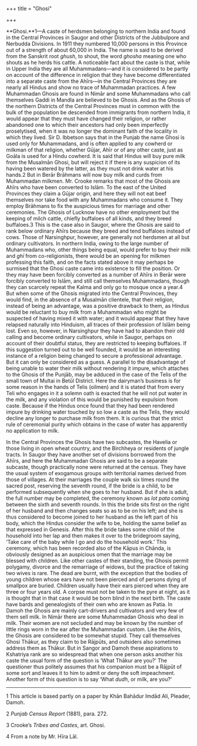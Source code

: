 +++
title = "Ghosi"

+++

**Ghosi.**1—A caste of herdsmen belonging to northern India and found in the Central Provinces in Saugor and other Districts of the Jubbulpore and Nerbudda Divisions. In 1911 they numbered 10,000 persons in this Province out of a strength of about 60,000 in India. The name is said to be derived from the Sanskrit root *ghush*, to shout, the word *ghosha* meaning one who shouts as he herds his cattle. A noticeable fact about the caste is that, while in Upper India they are all Muhammadans—and it is considered to be partly on account of the difference in religion that they have become differentiated into a separate caste from the Ahīrs—in the Central Provinces they are nearly all Hindus and show no trace of Muhammadan practices. A few Muhammadan Ghosis are found in Nimār and some Muhammadans who call themselves Gaddi in Mandla are believed to be Ghosis. And as the Ghosis of the northern Districts of the Central Provinces must in common with the bulk of the population be descended from immigrants from northern India, it would appear that they must have changed their religion, or rather abandoned one to which their ancestors had only been imperfectly proselytised, when it was no longer the dominant faith of the locality in which they lived. Sir D. Ibbetson says that in the Punjab the name Ghosi is used only for Muhammadans, and is often applied to any cowherd or milkman of that religion, whether Gūjar, Ahīr or of any other caste, just as Goāla is used for a Hindu cowherd. It is said that Hindus will buy pure milk from the Musalmān Ghosi, but will reject it if there is any suspicion of its having been watered by the latter, as they must not drink water at his hands.2 But in Berār Brāhmans will now buy milk and curds from Muhammadan milkmen. Mr. Crooke remarks that most of the Ghosis are Ahīrs who have been converted to Islām. To the east of the United Provinces they claim a Gūjar origin, and here they will not eat beef themselves nor take food with any Muhammadans who consume it. They employ Brāhmans to fix the auspicious times for marriage and other ceremonies. The Ghosis of Lucknow have no other employment but the keeping of milch cattle, chiefly buffaloes of all kinds, and they breed buffaloes.3 This is the case also in Saugor, where the Ghosis are said to rank below ordinary Ahīrs because they breed and tend buffaloes instead of cows. Those of Narsinghpur, however, are generally not herdsmen at all but ordinary cultivators. In northern India, owing to the large number of Muhammadans who, other things being equal, would prefer to buy their milk and *ghī* from co-religionists, there would be an opening for milkmen professing this faith, and on the facts stated above it may perhaps be surmised that the Ghosi caste came into existence to fill the position. Or they may have been forcibly converted as a number of Ahīrs in Berār were forcibly converted to Islām, and still call themselves Muhammadans, though they can scarcely repeat the Kalma and only go to mosque once a year.4 But when some of the Ghosis migrated into the Central Provinces, they would find, in the absence of a Musalmān clientele, that their religion, instead of being an advantage, was a positive drawback to them, as Hindus would be reluctant to buy milk from a Muhammadan who might be suspected of having mixed it with water; and it would appear that they have relapsed naturally into Hinduism, all traces of their profession of Islām being lost. Even so, however, in Narsinghpur they have had to abandon their old calling and become ordinary cultivators, while in Saugor, perhaps on account of their doubtful status, they are restricted to keeping buffaloes. If this suggestion turned out to be well founded, it would be an interesting instance of a religion being changed to secure a professional advantage. But it can only be considered as a guess. A parallel to the disadvantage of being unable to water their milk without rendering it impure, which attaches to the Ghosis of the Punjāb, may be adduced in the case of the Telis of the small town of Multai in Betūl District. Here the dairyman’s business is for some reason in the hands of Telis \(oilmen\) and it is stated that from every Teli who engages in it a solemn oath is exacted that he will not put water in the milk, and any violation of this would be punished by expulsion from caste. Because if the Hindus once found that they had been rendered impure by drinking water touched by so low a caste as the Telis, they would decline any longer to purchase milk from them. It is curious that the strict rule of ceremonial purity which obtains in the case of water has apparently no application to milk.

In the Central Provinces the Ghosis have two subcastes, the Havelia or those living in open wheat country, and the Birchheya or residents of jungle tracts. In Saugor they have another set of divisions borrowed from the Ahīrs, and here the Muhammadan Ghosis are said to be a separate subcaste, though practically none were returned at the census. They have the usual system of exogamous groups with territorial names derived from those of villages. At their marriages the couple walk six times round the sacred post, reserving the seventh round, if the bride is a child, to be performed subsequently when she goes to her husband. But if she is adult, the full number may be completed, the ceremony known as *lot pata* coming between the sixth and seventh rounds. In this the bride sits first on the right of her husband and then changes seats so as to be on his left; and she is thus considered to become joined to her husband as the left part of his body, which the Hindus consider the wife to be, holding the same belief as that expressed in Genesis. After this the bride takes some child of the household into her lap and then makes it over to the bridegroom saying, ‘Take care of the baby while I go and do the household work.’ This ceremony, which has been recorded also of the Kāpus in Chānda, is obviously designed as an auspicious omen that the marriage may be blessed with children. Like other castes of their standing, the Ghosis permit polygamy, divorce and the remarriage of widows, but the practice of taking two wives is rare. The dead are burnt, with the exception that the bodies of young children whose ears have not been pierced and of persons dying of smallpox are buried. Children usually have their ears pierced when they are three or four years old. A corpse must not be taken to the pyre at night, as it is thought that in that case it would be born blind in the next birth. The caste have bards and genealogists of their own who are known as Patia. In Damoh the Ghosis are mainly cart-drivers and cultivators and very few of them sell milk. In Nimār there are some Muhammadan Ghosis who deal in milk. Their women are not secluded and may be known by the number of little rings worn in the ear after the Muhammadan custom. Like the Ahīrs, the Ghosis are considered to be somewhat stupid. They call themselves Ghosi Thākur, as they claim to be Rājpūts, and outsiders also sometimes address them as Thākur. But in Sangor and Damoh these aspirations to Kshatriya rank are so widespread that when one person asks another his caste the usual form of the question is ‘What Thākur are you?’ The questioner thus politely assumes that his companion must be a Rājpūt of some sort and leaves it to him to admit or deny the soft impeachment. Another form of this question is to say ‘What *dudh*, or milk, are you?’

___________________

1 This article is based partly on a paper by Khān Bahādur Imdād Ali, Pleader, Damoh.

2 *Punjab Census Report* \(1881\), para. 272.

3 Crooke’s *Tribes and Castes*, art. Ghosi.

4 From a note by Mr. Hīra Lāl.

